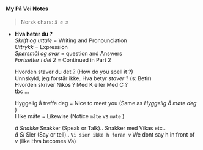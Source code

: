 #### My På Vei Notes

>Norsk chars:  `å ø æ`

- **Hva heter du ?**  
  *Skrift og uttale* = Writing and Pronounciation  
  *Uttrykk* = Expression  
  *Spørsmål og svar* = question and Answers  
  *Fortsetter i del 2* = Continued in Part 2  
    
  Hvorden staver du det ? (How do you spell it ?)  
  Unnskyld, jeg forstår ikke. Hva betyr *staver* ? (s: Betir)  
  Hvorden skriver Nikos ? Med K eller Med C ?  
  tbc ...
    
  Hyggelig å treffe deg = Nice to meet you (Same as *Hyggelig å møte deg* )  
  I like måte = Likewise (Notice `måte` vs `møte` )

  *å Snakke* Snakker (Speak or Talk).. Snakker med Vikas etc..  
  *å Si* Sier (Say or tell).. `Vi sier ikke h foran v` We dont say h in front of v (like Hva becomes Va)

   

  
  
